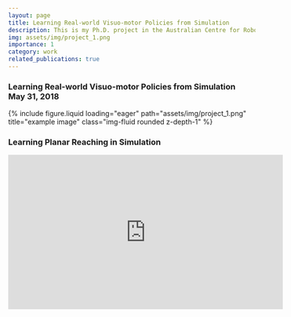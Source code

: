 ```yaml
---
layout: page
title: Learning Real-world Visuo-motor Policies from Simulation
description: This is my Ph.D. project in the Australian Centre for Robotic Vision at QUT, with supervisions from Prof. Peter Corke, Dr. Jürgen Leitner, Prof. Michael Milford and Dr. Ben Upcroft.
img: assets/img/project_1.png
importance: 1
category: work
related_publications: true
---
```

<h3 class="caption">
    Learning Real-world Visuo-motor Policies from Simulation
    <div>May 31, 2018</div>
</h3>
<div class="row">
    <div class="col-sm mt-3 mt-md-0">
        {% include figure.liquid loading="eager" path="assets/img/project_1.png" title="example image" class="img-fluid rounded z-depth-1" %}
    </div>
</div>

<h3 class="caption">
    Learning Planar Reaching in Simulation
</h3>
<div class="container">
    <iframe width="560" height="315" src="https://www.youtube.com/watch?v=6cz-mcM4Qkc" frameborder="0" allow="accelerometer; autoplay; encrypted-media; gyroscope; picture-in-picture" allowfullscreen></iframe>
</div>